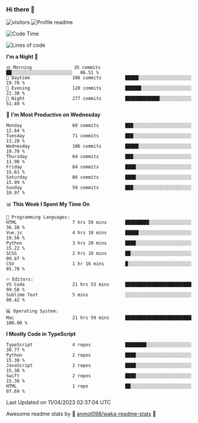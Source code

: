 ### Hi there 👋  
![visitors](https://visitor-badge.laobi.icu/badge?page_id=leverglowh) ![Profile readme](https://github.com/leverglowh/leverglowh/workflows/Profile%20readme/badge.svg?branch=master)

<!--START_SECTION:waka-->
![Code Time](http://img.shields.io/badge/Code%20Time-2%2C035%20hrs%2058%20mins-blue)

![Lines of code](https://img.shields.io/badge/From%20Hello%20World%20I%27ve%20Written-196.4%20thousand%20lines%20of%20code-blue)

**I'm a Night 🦉** 

```text
🌞 Morning                35 commits          ██░░░░░░░░░░░░░░░░░░░░░░░   06.51 % 
🌆 Daytime                106 commits         █████░░░░░░░░░░░░░░░░░░░░   19.70 % 
🌃 Evening                120 commits         ██████░░░░░░░░░░░░░░░░░░░   22.30 % 
🌙 Night                  277 commits         █████████████░░░░░░░░░░░░   51.49 % 
```
📅 **I'm Most Productive on Wednesday** 

```text
Monday                   68 commits          ███░░░░░░░░░░░░░░░░░░░░░░   12.64 % 
Tuesday                  71 commits          ███░░░░░░░░░░░░░░░░░░░░░░   13.20 % 
Wednesday                106 commits         █████░░░░░░░░░░░░░░░░░░░░   19.70 % 
Thursday                 64 commits          ███░░░░░░░░░░░░░░░░░░░░░░   11.90 % 
Friday                   84 commits          ████░░░░░░░░░░░░░░░░░░░░░   15.61 % 
Saturday                 86 commits          ████░░░░░░░░░░░░░░░░░░░░░   15.99 % 
Sunday                   59 commits          ███░░░░░░░░░░░░░░░░░░░░░░   10.97 % 
```


📊 **This Week I Spent My Time On** 

```text
💬 Programming Languages: 
HTML                     7 hrs 59 mins       █████████░░░░░░░░░░░░░░░░   36.38 % 
Vue.js                   4 hrs 18 mins       █████░░░░░░░░░░░░░░░░░░░░   19.56 % 
Python                   3 hrs 20 mins       ████░░░░░░░░░░░░░░░░░░░░░   15.22 % 
SCSS                     2 hrs 10 mins       ██░░░░░░░░░░░░░░░░░░░░░░░   09.87 % 
CSV                      1 hr 16 mins        █░░░░░░░░░░░░░░░░░░░░░░░░   05.78 % 

🔥 Editors: 
VS Code                  21 hrs 53 mins      █████████████████████████   99.58 % 
Sublime Text             5 mins              ░░░░░░░░░░░░░░░░░░░░░░░░░   00.42 % 

💻 Operating System: 
Mac                      21 hrs 59 mins      █████████████████████████   100.00 % 
```

**I Mostly Code in TypeScript** 

```text
TypeScript               4 repos             ████████░░░░░░░░░░░░░░░░░   30.77 % 
Python                   2 repos             ████░░░░░░░░░░░░░░░░░░░░░   15.38 % 
JavaScript               2 repos             ████░░░░░░░░░░░░░░░░░░░░░   15.38 % 
Swift                    2 repos             ████░░░░░░░░░░░░░░░░░░░░░   15.38 % 
HTML                     1 repo              ██░░░░░░░░░░░░░░░░░░░░░░░   07.69 % 
```




 Last Updated on 11/04/2023 02:37:04 UTC
<!--END_SECTION:waka-->


Awesome readme stats by :star2: [anmol098/waka-readme-stats](https://github.com/anmol098/waka-readme-stats) :star2:
